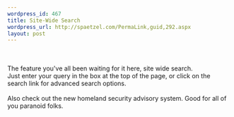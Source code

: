 ```yaml
--- 
wordpress_id: 467
title: Site-Wide Search
wordpress_url: http://spaetzel.com/PermaLink,guid,292.aspx
layout: post
---
```

<br />
        <br />
        The feature you've all been waiting for it here, site wide search.<br />
        Just enter your query in the box at the top of the page, or click on the search link
        for advanced search options.<br />
        <br />
        Also check out the new homeland security advisory system. Good for all of you paranoid
        folks.<br />
        <img width="0" height="0" src="http://spaetzel.com/aggbug.ashx?id=292" />
